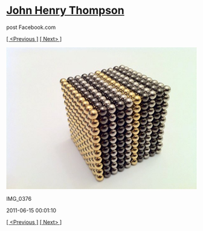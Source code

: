 # [John Henry Thompson](../README.md)
post Facebook.com

[[ <Previous ]](2011-06-15-9.md) [[ Next> ]](2011-06-15-11.md)

[![](../media/2011-06-15/Magnetic-Balls-IMG_0376.jpg)](../README.md)

IMG_0376

2011-06-15 00:01:10

[[ <Previous ]](2011-06-15-9.md) [[ Next> ]](2011-06-15-11.md)